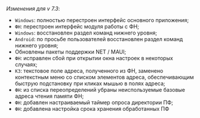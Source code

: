 _Изменения для v 7.3_:
- `Windows`: полностью перестроен интерфейс основного приложения;
- `ФН`: перестроен интерфейс модуля работы с ФН;
- `Windows`: восстановлен раздел команд нижнего уровня;
- `Android`: по просьбе пользователей восстановлен раздел команд нижнего уровня;
- Обновлены пакеты поддержки NET / MAUI;
- `ФН`: исправлен сбой при открытии окна настроек в некоторых случаях;
- `КЗ`: текстовое поле адреса, полученного из ФН, заменено контекстным меню со списком элементов адреса, обеспечивающим быструю подстановку при кликах мышью в полях адреса;
- `ФН`: из списка переопределений убраны неиспользуемые базовые адреса чтения памяти ФН;
- `ФН`: добавлен настраиваемый таймер опроса директории ПФ;
- `ФН`: добавлена настройка срока хранения обработанных ПФ
